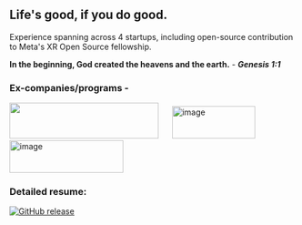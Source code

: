 ## Life's good, if you do good.

Experience spanning across 4 startups, including open-source contribution to Meta's XR Open Source fellowship.

**In the beginning, God created the heavens and the earth.** - **_Genesis 1:1_**

### Ex-companies/programs - 
<p>
  <img src="https://github.com/user-attachments/assets/cc5e9b99-f789-423f-8186-29ef47f917aa"  width="262" height="63" style="margin-right:20px;"/>
  <img width="146" height="57" alt="image" src="https://github.com/user-attachments/assets/a68a4dca-b227-4c9e-8c0b-a48d3f5fa0a8" style="margin-right:20px;"/>
  <img width="200" height="57" alt="image" src="https://github.com/user-attachments/assets/1189df47-7be1-4ee1-b0a1-e4d36a81a038" />
</p>

### Detailed resume:
[![GitHub release](https://img.shields.io/badge/View_Resume-alwin_varhgese-green)](https://docs.google.com/document/d/18-InUdMvHTLVdKnGyktMP7KBVL0yQTubRfik0VyOIMI/edit?usp=sharing)
